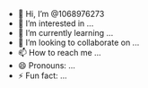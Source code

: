 - 👋 Hi, I’m @1068976273
- 👀 I’m interested in ...
- 🌱 I’m currently learning ...
- 💞️ I’m looking to collaborate on ...
- 📫 How to reach me ...
- 😄 Pronouns: ...
- ⚡ Fun fact: ...

<!---
1068976273/1068976273 is a ✨ special ✨ repository because its `README.md` (this file) appears on your GitHub profile.
You can click the Preview link to t[219704261_09-01-2025.txt](https://github.com/user-attachments/files/18365629/219704261_09-01-2025.txt)
ake a look at your changes.
--->
